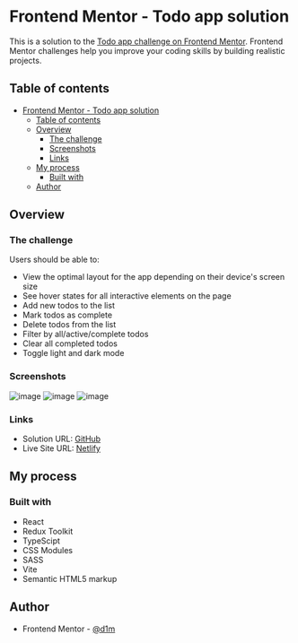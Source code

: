 # Frontend Mentor - Todo app solution

This is a solution to the [Todo app challenge on Frontend Mentor](https://www.frontendmentor.io/challenges/todo-app-Su1_KokOW). Frontend Mentor challenges help you improve your coding skills by building realistic projects.

## Table of contents

- [Frontend Mentor - Todo app solution](#frontend-mentor---todo-app-solution)
  - [Table of contents](#table-of-contents)
  - [Overview](#overview)
    - [The challenge](#the-challenge)
    - [Screenshots](#screenshots)
    - [Links](#links)
  - [My process](#my-process)
    - [Built with](#built-with)
  - [Author](#author)

## Overview

### The challenge

Users should be able to:

- View the optimal layout for the app depending on their device's screen size
- See hover states for all interactive elements on the page
- Add new todos to the list
- Mark todos as complete
- Delete todos from the list
- Filter by all/active/complete todos
- Clear all completed todos
- Toggle light and dark mode

### Screenshots

![image](https://github.com/d1magine/todo-app/assets/82451955/ea6aa4a8-8e7d-4efc-80e7-636193da04a8)
![image](https://github.com/d1magine/todo-app/assets/82451955/71003611-2eec-476a-83a3-301aa8b8ca88)
![image](https://github.com/d1magine/todo-app/assets/82451955/6d6eb193-4ed3-4324-841f-8b4ae892d97f)

### Links

- Solution URL: [GitHub](https://github.com/d1magine/todo-app)
- Live Site URL: [Netlify](https://d1m-todo-app.netlify.app/)

## My process

### Built with

- React
- Redux Toolkit
- TypeScipt
- CSS Modules
- SASS
- Vite
- Semantic HTML5 markup

## Author

- Frontend Mentor - [@d1m](https://www.frontendmentor.io/profile/l1xly)

